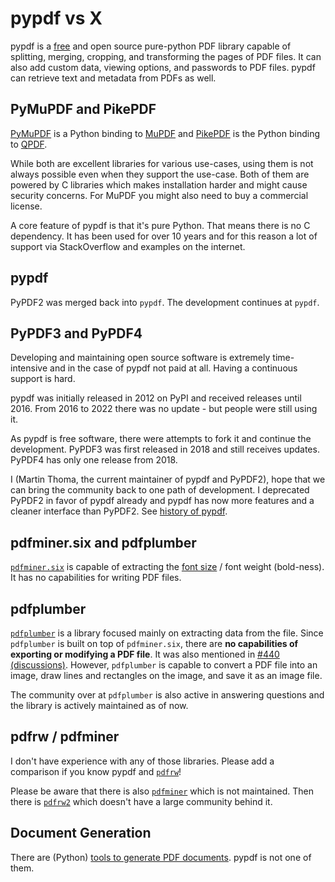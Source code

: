 # pypdf vs X

pypdf is a [free] and open source pure-python PDF library capable of
splitting, merging, cropping, and transforming the pages of PDF files.
It can also add custom data, viewing options, and passwords to PDF
files. pypdf can retrieve text and metadata from PDFs as well.

## PyMuPDF and PikePDF

[PyMuPDF] is a Python binding to [MuPDF] and [PikePDF] is the Python
binding to [QPDF].

While both are excellent libraries for various use-cases, using them is
not always possible even when they support the use-case. Both of them
are powered by C libraries which makes installation harder and might
cause security concerns. For MuPDF you might also need to buy a
commercial license.

A core feature of pypdf is that it's pure Python. That means there is
no C dependency. It has been used for over 10 years and for this reason
a lot of support via StackOverflow and examples on the internet.

## pypdf

PyPDF2 was merged back into `pypdf`. The development continues at `pypdf`.

## PyPDF3 and PyPDF4

Developing and maintaining open source software is extremely
time-intensive and in the case of pypdf not paid at all. Having a
continuous support is hard.

pypdf was initially released in 2012 on PyPI and received releases
until 2016. From 2016 to 2022 there was no update - but people were
still using it.

As pypdf is free software, there were attempts to fork it and continue
the development. PyPDF3 was first released in 2018 and still receives
updates. PyPDF4 has only one release from 2018.

I (Martin Thoma, the current maintainer of pypdf and PyPDF2), hope that we can
bring the community back to one path of development. I deprecated PyPDF2 in
favor of pypdf already and pypdf has now more features and a cleaner interface
than PyPDF2. See [history of pypdf](history.md).

  [free]: https://en.wikipedia.org/wiki/Free_software
  [PyMuPDF]: https://pypi.org/project/PyMuPDF/
  [MuPDF]: https://mupdf.com/
  [PikePDF]: https://pypi.org/project/pikepdf/
  [QPDF]: https://github.com/qpdf/qpdf


## pdfminer.six and pdfplumber

[`pdfminer.six`](https://pypi.org/project/pdfminer.six/) is capable of
extracting the [font size](https://stackoverflow.com/a/69962459/562769)
/ font weight (bold-ness). It has no capabilities for writing PDF files.

## pdfplumber
[`pdfplumber`](https://pypi.org/project/pdfplumber/) is a library focused mainly on extracting data from the file. Since `pdfplumber` is built on top of `pdfminer.six`, there are **no capabilities of exporting or modifying a PDF file**. It was also mentioned in [#440 (discussions)](https://github.com/jsvine/pdfplumber/discussions/440#discussioncomment-803880). However, `pdfplumber` is capable to convert a PDF file into an image, draw lines and rectangles on the image, and save it as an image file.

The community over at `pdfplumber` is also active in answering questions and the library is actively maintained as of now.

## pdfrw / pdfminer

I don't have experience with any of those libraries. Please add a
comparison if you know pypdf and [`pdfrw`](https://pypi.org/project/pdfrw/)!

Please be aware that there is also
[`pdfminer`](https://pypi.org/project/pdfminer/) which is not maintained.
Then there is [`pdfrw2`](https://pypi.org/project/pdfrw2/) which doesn't have
a large community behind it.

## Document Generation

There are (Python) [tools to generate PDF documents](https://github.com/py-pdf/awesome-pdf#generators).
pypdf is not one of them.
